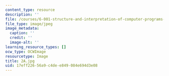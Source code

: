 ```yaml
---
content_type: resource
description: ''
file: /courses/6-001-structure-and-interpretation-of-computer-programs-spring-2005/17eff22656a9c4dee849084e694d3e08_2A.jpg
file_type: image/jpeg
image_metadata:
  caption: ''
  credit: ''
  image-alt: ''
learning_resource_types: []
ocw_type: OCWImage
resourcetype: Image
title: 2A.jpg
uid: 17eff226-56a9-c4de-e849-084e694d3e08
---
```

